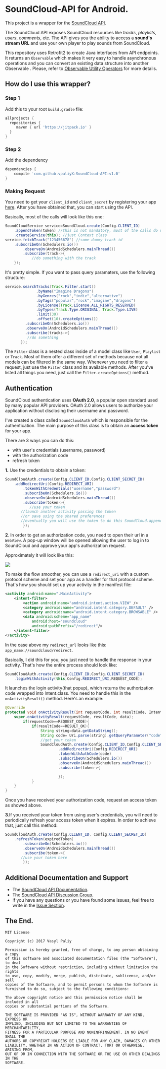# SoundCloud-API for Android.

This project is a wrapper for the [SoundCloud API](https://developers.soundcloud.com/).

The SoundCloud API exposes SoundCloud resources like *tracks*, *playlists*, *users*, *comments*, etc.
The API gives you the ability to access a **sound's stream URL** and use your own player to play sounds from SoundCloud.

This repository uses Retrofit2 to create Java interfaces from API endpoints. It returns an `Observable` which makes it very easy 
to handle asynchronous operations and you can convert an existing data structure into another Observable . Please, refer to [Observable Utility Operators](https://github.com/ReactiveX/RxJava/wiki/Observable-Utility-Operators) for more details.  

## How do I use this wrapper? ##

### Step 1 ###  

Add this to your root `build.gradle` file:

``` gradle
allprojects {
  repositories {
     maven { url 'https://jitpack.io' }
  }
}
```
### Step 2 ###

Add the dependency

``` gradle
dependencies {
	compile 'com.github.vpaliyX:SoundCloud-API:v1.0'
}

```

### Making Request ###
You need to get your `client_id` and `client_secret` by registering your app [here](https://developers.soundcloud.com/docs/api/guide). After you have obtained that, you can start using the API.


Basically, most of the calls will look like this one:

```java
SoundCloudService service=SoundCloud.create(Config.CLIENT_ID)
	.appendToken(token) //this is not mandatory, most of the calls do not require an access token
	.createService(this); //just Context class
service.fetchTrack("123456678") //some dummy track id
	.subscribeOn(Schedulers.io())
        .observeOn(AndroidSchedulers.mainThread())
        .subscribe(track->{
        	//do something with the track   
 	});
```

It's pretty simple. If you want to pass query paramaters, use the following structure:

```java
service.searchTracks(Track.Filter.start()
              .byName("Imagine Dragons")
              .byGenres("rock","indie","alternative")
              .byTags("popular","rock","imagine","dragons")
              .byLicense(Track.License.ALL_RIGHTS_RESERVED)
              .byTypes(Track.Type.ORIGINAL, Track.Type.LIVE)
              .limit(30)
              .offset(10).createOptions())
         .subscribeOn(Schedulers.io())
         .observeOn(AndroidSchedulers.mainThread())
         .subscribe(tracks->{
          //do something     
       });

```
The `Filter` class is a nested class inside of a model class like `User`, `Playlist` or `Track`. Most of them offer a different set of methods because not all models can be filtered in the same way. 
Whenever you need to filter a request, just use the `Filter` class and its available methods. After you've listed all things you need, just call the `Filter.createOptions()` method.


## Authentication ##

SoundCloud authentication uses **OAuth 2.0**, a popular open standard used by many popular API providers. 
OAuth 2.0 allows users to authorize your application without disclosing their username and password. 

I've created a class called `SoundCloudAuth` which is responsible for the authentication. 
The main purpose of this class is to obtain an **access token** for your app. 

There are 3 ways you can do this:
- with user's credentials (username, password)
- with the authorization code
- refresh token 

**1.** Use the credentials to obtain a token:
```java
SoundCloudAuth.create(Config.CLIENT_ID,Config.CLIENT_SECRET_ID)
	.addRedirectUri(Config.REDIRECT_URI)
        .tokenWithCredentials("username","password")
        .subscribeOn(Schedulers.io())
        .observeOn(AndroidSchedulers.mainThread())
        .subscribe(token->{
           //use your token 
	   //launch another activity passing the token
	   //or save using the shared preferences
	   //eventually you will use the token to do this SoundCloud.appendToken(token)
        });
```
**2**. In order to get an authorization code, you need to open their url in a `WebView`.
A pop-up window will be opened allowing the user to log in to SoundCloud and approve your app's authorization request.

Approximately it will look like this:

![](https://github.com/vpaliyX/SoundCloud-API/blob/master/art/sound_pop_up.png)

To make the flow smoother, you can use a `redirect_uri` with a custom protocol scheme and set your app as a handler for that protocol scheme. 
That's how you should set up your activity in the manifest file:
```XML
<activity android:name=".MainActivity">
    <intent-filter>
        <action android:name="android.intent.action.VIEW" />
        <category android:name="android.intent.category.DEFAULT" />
        <category android:name="android.intent.category.BROWSABLE" />
        <data android:scheme="app_name" 
            android:host="soundcloud" 
            android:pathPrefix="/redirect"/>
    </intent-filter>
</activity>
```
In the case above my `redirect_url` looks like this: `app_name://soundcloud/redirect`.

Basically, I did this for you, you just need to handle the response in your activity. 
That's how the entire process should look like:

```java
SoundCloudAuth.create(Config.CLIENT_ID,Config.CLIENT_SECRET_ID)
	.loginWithActivity(this,Config.REDIRECT_URI,REQUEST_CODE);
```
It launches the login activity(that popup), which returns the authorization code wrapped into Intent.class.
You need to handle this in the `onActivityResult()` method. Here's an example:

```java
@Override
protected void onActivityResult(int requestCode, int resultCode, Intent data) {
	super.onActivityResult(requestCode, resultCode, data);
        if(requestCode==REQUEST_CODE){
            if(resultCode==RESULT_OK){
                String string=data.getDataString();
                String code= Uri.parse(string).getQueryParameter("code");
                //get your token
                SoundCloudAuth.create(Config.CLIENT_ID,Config.CLIENT_SECRET_ID)
                        .addRedirectUri(Config.REDIRECT_URI)
                        .tokenWithAuthCode(code)
                        .subscribeOn(Schedulers.io())
                        .observeOn(AndroidSchedulers.mainThread())
                        .subscribe(token->{

                        });
            }
 	}
}
```
Once you have received your authorization code, request an access token as showed above.

**3**.If you received your token from using user's credentials, you will need to periodically refresh your access token when it expires. In order to achieve that, just call this method:

```java
SoundCloudAuth.create(Config.CLIENT_ID, Config.CLIENT_SECRET_ID)
	.refreshToken(expiredToken)
        .subscribeOn(Schedulers.io())
        .observeOn(AndroidSchedulers.mainThread())
        .subscribe(token->{
	   //use your token here
        });
```

## Additional Documentation and Support ##
- The [SoundCloud API Documentation](https://developers.soundcloud.com/docs/api/reference).
- The [SoundCloud API Discussion Group](https://groups.google.com/forum/#!forum/soundcloudapi).
- If you have any questions or you have found some issues, feel free to write in the [Issue Section](https://github.com/vpaliyX/SoundCloud-API/issues).


## The End. ##

``````
MIT License

Copyright (c) 2017 Vasyl Paliy

Permission is hereby granted, free of charge, to any person obtaining a copy
of this software and associated documentation files (the "Software"), to deal
in the Software without restriction, including without limitation the rights
to use, copy, modify, merge, publish, distribute, sublicense, and/or sell
copies of the Software, and to permit persons to whom the Software is
furnished to do so, subject to the following conditions:

The above copyright notice and this permission notice shall be included in all
copies or substantial portions of the Software.

THE SOFTWARE IS PROVIDED "AS IS", WITHOUT WARRANTY OF ANY KIND, EXPRESS OR
IMPLIED, INCLUDING BUT NOT LIMITED TO THE WARRANTIES OF MERCHANTABILITY,
FITNESS FOR A PARTICULAR PURPOSE AND NONINFRINGEMENT. IN NO EVENT SHALL THE
AUTHORS OR COPYRIGHT HOLDERS BE LIABLE FOR ANY CLAIM, DAMAGES OR OTHER
LIABILITY, WHETHER IN AN ACTION OF CONTRACT, TORT OR OTHERWISE, ARISING FROM,
OUT OF OR IN CONNECTION WITH THE SOFTWARE OR THE USE OR OTHER DEALINGS IN THE
SOFTWARE.
``````
